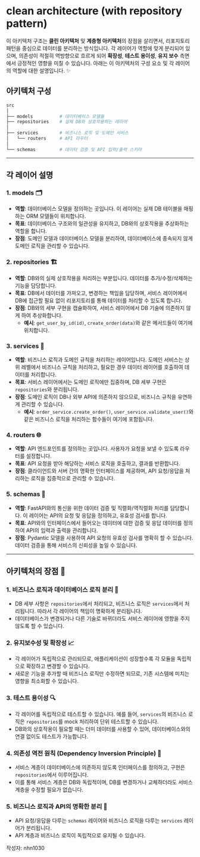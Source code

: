 # clean architecture (with repository pattern)

이 아키텍처 구조는 **클린 아키텍처** 및 **계층형 아키텍처**의 장점을 살리면서, 리포지토리 패턴을 중심으로 데이터를 분리하는 방식입니다. 각 레이어가 역할에 맞게 분리되어 있으며, 의존성이 적절히 역방향으로 흐르게 되어 **확장성**, **테스트 용이성**, **유지 보수** 측면에서 긍정적인 영향을 미칠 수 있습니다. 아래는 이 아키텍처의 구성 요소 및 각 레이어의 역할에 대한 설명입니다. ✨

## 아키텍처 구성

```bash
src
│
├── models          # 데이터베이스 모델들
├── repositories    # 실제 DB와 상호작용하는 레이어
│
├── services        # 비즈니스 로직 및 도메인 서비스
│   └── routers     # API 라우터
│
└── schemas         # 데이터 검증 및 API 입력/출력 스키마
```

---

## 각 레이어 설명

### **1. models** 🗂️

- **역할**: 데이터베이스 모델을 정의하는 곳입니다. 이 레이어는 실제 DB 테이블을 매핑하는 ORM 모델들이 위치합니다.
- **목표**: 데이터베이스 구조와의 일관성을 유지하고, DB와의 상호작용을 추상화하는 역할을 합니다.
- **장점**: 도메인 모델과 데이터베이스 모델을 분리하여, 데이터베이스에 종속되지 않게 도메인 로직을 관리할 수 있습니다.

### **2. repositories** 🏗️

- **역할**: DB와의 실제 상호작용을 처리하는 부분입니다. 데이터를 추가/수정/삭제하는 기능을 담당합니다.
- **목표**: DB에서 데이터를 가져오고, 변경하는 책임을 담당하며, 서비스 레이어에서 DB에 접근할 필요 없이 리포지토리를 통해 데이터를 처리할 수 있도록 합니다.
- **장점**: DB와의 세부 구현을 캡슐화하여, 서비스 레이어에서 DB 기술에 의존하지 않게 하여 추상화합니다.
  - **예시**: `get_user_by_id(id)`, `create_order(data)`와 같은 메서드들이 여기에 위치합니다.

### **3. services** 💼

- **역할**: 비즈니스 로직과 도메인 규칙을 처리하는 레이어입니다. 도메인 서비스는 상위 레벨에서 비즈니스 규칙을 처리하고, 필요한 경우 데이터 레이어를 호출하여 데이터를 처리합니다.
- **목표**: 서비스 레이어에서는 도메인 로직에만 집중하며, DB 세부 구현은 `repositories`와 분리됩니다.
- **장점**: 도메인 로직이 DB나 외부 API에 의존하지 않으므로, 비즈니스 규칙을 유연하게 관리할 수 있습니다.
  - **예시**: `order_service.create_order()`, `user_service.validate_user()`와 같은 비즈니스 로직을 처리하는 함수들이 여기에 포함됩니다.

### **4. routers** 🌐

- **역할**: API 엔드포인트를 정의하는 곳입니다. 사용자가 요청을 보낼 수 있도록 라우터를 설정합니다.
- **목표**: API 요청을 받아 해당하는 서비스 로직을 호출하고, 결과를 반환합니다.
- **장점**: 클라이언트와 서버 간의 명확한 인터페이스를 제공하며, API 요청/응답을 처리하는 로직을 집중적으로 관리할 수 있습니다.

### **5. schemas** 📝

- **역할**: FastAPI와의 통신을 위한 데이터 검증 및 직렬화/역직렬화 처리를 담당합니다. 이 레이어는 API의 요청 및 응답을 정의하고, 유효성 검사를 합니다.
- **목표**: API와의 인터페이스에서 들어오는 데이터에 대한 검증 및 응답 데이터를 정의하여 API의 입력과 출력을 관리합니다.
- **장점**: Pydantic 모델을 사용하여 API 요청의 유효성 검사를 명확히 할 수 있습니다. 데이터 검증을 통해 서비스의 신뢰성을 높일 수 있습니다.

---

## 아키텍처의 장점 🌟

### 1. **비즈니스 로직과 데이터베이스 로직 분리** 🔄

- DB 세부 사항은 `repositories`에서 처리되고, 비즈니스 로직은 `services`에서 처리됩니다. 따라서 각 레이어의 책임이 명확하게 분리됩니다.
- 데이터베이스가 변경되거나 다른 기술로 바뀌더라도 서비스 레이어에 영향을 주지 않도록 할 수 있습니다.

### 2. **유지보수성 및 확장성** 📈

- 각 레이어가 독립적으로 관리되므로, 애플리케이션이 성장할수록 각 모듈을 독립적으로 확장하고 변경할 수 있습니다.
- 새로운 기능을 추가할 때 비즈니스 로직만 수정하면 되므로, 기존 시스템에 미치는 영향을 최소화할 수 있습니다.

### 3. **테스트 용이성** 🔍

- 각 레이어를 독립적으로 테스트할 수 있습니다. 예를 들어, `services`의 비즈니스 로직은 `repositories`를 mock 처리하여 단위 테스트할 수 있습니다.
- DB와의 상호작용이 필요할 때는 더미 데이터를 사용할 수 있어, 데이터베이스와의 연결 없이도 테스트가 가능합니다.

### 4. **의존성 역전 원칙 (Dependency Inversion Principle)** 🔄

- 서비스 계층이 데이터베이스에 의존하지 않도록 인터페이스를 정의하고, 구현은 `repositories`에서 이루어집니다.
- 이를 통해 서비스 계층은 DB와 독립적이며, DB를 변경하거나 교체하더라도 서비스 계층을 수정할 필요가 없습니다.

### 5. **비즈니스 로직과 API의 명확한 분리** 🎯

- API 요청/응답을 다루는 `schemas` 레이어와 비즈니스 로직을 다루는 `services` 레이어가 분리됩니다.
- API 계층과 비즈니스 로직이 독립적으로 유지될 수 있습니다.


작성자: nhn1030
